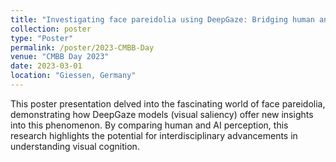 ```yaml
---
title: "Investigating face pareidolia using DeepGaze: Bridging human and artificial perception"
collection: poster
type: "Poster"
permalink: /poster/2023-CMBB-Day
venue: "CMBB Day 2023"
date: 2023-03-01
location: "Giessen, Germany"
---
```


This poster presentation delved into the fascinating world of face pareidolia, demonstrating how DeepGaze models (visual saliency) offer new insights into this phenomenon. By comparing human and AI perception, this research highlights the potential for interdisciplinary advancements in understanding visual cognition.